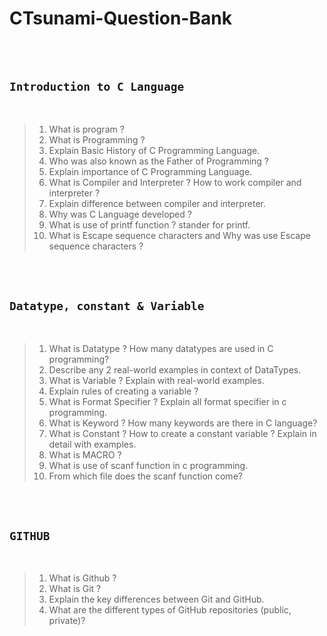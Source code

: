 # CTsunami-Question-Bank

<br><br>

## `Introduction to C Language`

<br>

>  1. What is program ?
>  2. What is Programming ?
>  3. Explain Basic History of C Programming Language.
>  4. Who was also known as the Father of Programming ?
>  5. Explain importance of C Programming Language.
>  6. What is Compiler and Interpreter ? How to work compiler and interpreter ?
>  7. Explain difference between compiler and interpreter.
>  8. Why was C Language developed ?
>  9. What is use of printf function ? stander for printf.
>  10. What is Escape sequence characters and Why was use Escape sequence characters ? 

<br><br>

## `Datatype, constant & Variable`

<br>

> 1. What is Datatype ? How many datatypes are used in C programming?
> 2. Describe any 2 real-world examples in context of DataTypes.
> 3. What is Variable ? Explain with real-world examples.
> 4. Explain rules of creating a variable ?
> 5. What is Format Specifier ? Explain all format specifier in c programming.
> 6. What is Keyword ? How many keywords are there in C language?
> 7. What is Constant ? How to create a constant variable ? Explain in detail with examples.
> 8. What is MACRO ?
> 9. What is use of scanf function in c programming.
> 10. From which file does the scanf function come?


<br><br>

## `GITHUB`

<br>

> 1. What is Github ?
> 2. What is Git ?
> 3. Explain the key differences between Git and GitHub.
> 4. What are the different types of GitHub repositories (public, private)?



